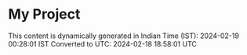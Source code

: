 # My Project

This content is dynamically generated in Indian Time (IST): 2024-02-19 00:28:01 IST
Converted to UTC: 2024-02-18 18:58:01 UTC
